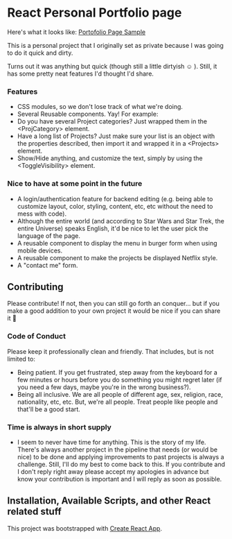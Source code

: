 # React Personal Portfolio page
Here's what it looks like: [Portofolio Page Sample](https://diegogorgazzi.firebaseapp.com)

This is a personal project that I originally set as private because I was going to do it quick and dirty.

Turns out it was anything but quick (though still a little dirtyish :relaxed: ). Still, it has some pretty neat features I'd thought I'd share.

### Features
* CSS modules, so we don't lose track of what we're doing.
* Several Reusable components. Yay!
 For example:
 * Do you have several Project categories? Just wrapped them in the &#60;ProjCategory&#62; element.
 * Have a long list of Projects? Just make sure your list is an object with the properties described, then import it and wrapped it in a &#60;Projects&#62; element.
 * Show/Hide anything, and customize the text, simply by using the &#60;ToggleVisibility&#62; element.

### Nice to have at some point in the future
* A login/authentication feature for backend editing (e.g. being able to customize layout, color, styling, content, etc, etc without the need to mess with code).
* Although the entire world (and according to Star Wars and Star Trek, the entire Universe) speaks English, it'd be nice to let the user pick the language of the page.
* A reusable component to display the menu in burger form when using mobile devices.
* A reusable component to make the projects be displayed Netflix style.
* A "contact me" form.

##  Contributing
Please contribute! If not, then you can still go forth an conquer... but if you make a good addition to your own project it would be nice if you can share it :gift:

### Code of Conduct
Please keep it professionally clean and friendly. That includes, but is not limited to:
* Being patient. If you get frustrated, step away from the keyboard for a few minutes or hours before you do something you might regret later (if you need a few days, maybe you're in the wrong business?).
* Being all inclusive. We are all people of different age, sex, religion, race, nationality, etc, etc. But, we're all people. Treat people like people and that'll be a good start.

### Time is always in short supply
* I seem to never have time for anything. This is the story of my life. There's always another project in the pipeline that needs (or would be nice) to be done and applying improvements to past projects is always a challenge. Still, I'll do my best to come back to this. If you contribute and I don't reply right away please accept my apologies in advance but know your contribution is important and I will reply as soon as possible.

## Installation, Available Scripts, and other React related stuff
This project was bootstrapped with [Create React App](https://github.com/facebook/create-react-app).
